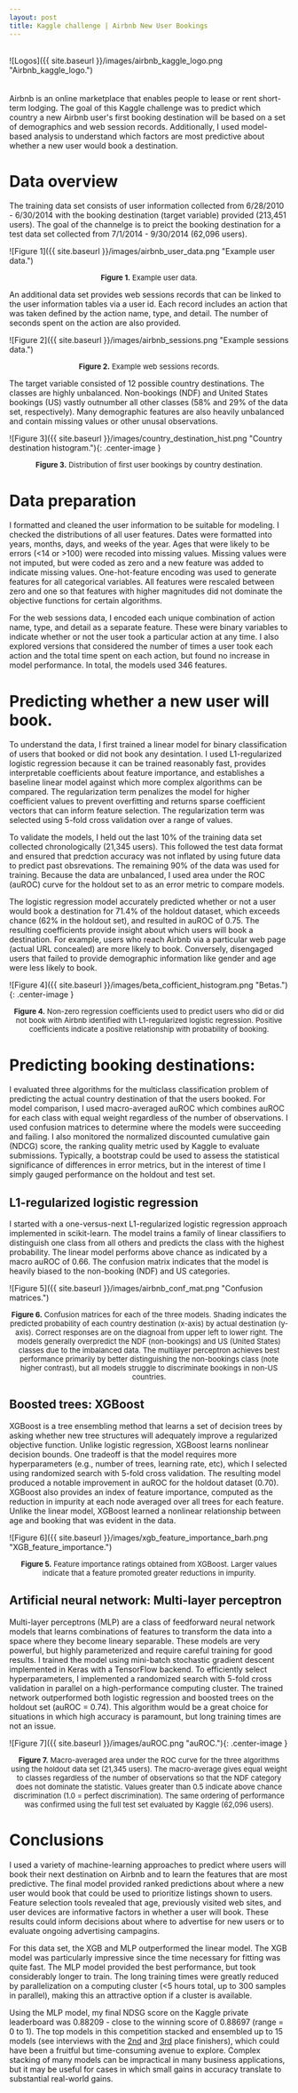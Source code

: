 ```yaml
---
layout: post
title: Kaggle challenge | Airbnb New User Bookings
---
```

<br>
![Logos]({{ site.baseurl }}/images/airbnb_kaggle_logo.png "Airbnb_kaggle_logo.")
<br>
<br>
<br>
Airbnb is an online marketplace that enables people to lease or rent short-term lodging.  The goal of this Kaggle challenge was to predict which country a new Airbnb user's first booking destination will be based on a set of demographics and web session records. Additionally, I used model-based analysis to understand which factors are most predictive about whether a new user would book a destination.

# Data overview

The training data set consists of user information collected from 6/28/2010 - 6/30/2014 with the booking destination (target variable) provided (213,451 users).  The goal of the channelge is to preict the booking destination for a test data set collected from 7/1/2014 - 9/30/2014 (62,096 users).  

![Figure 1]({{ site.baseurl }}/images/airbnb_user_data.png "Example user data.")
<p align="center">
    <font size="2"><b>Figure 1.</b> Example user data.</font>
</p>

An additional data set provides web sessions records that can be linked to the user information tables via a user id.  Each record includes an action that was taken defined by the action name, type, and detail.  The number of seconds spent on the action are also provided.  

![Figure 2]({{ site.baseurl }}/images/airbnb_sessions.png "Example sessions data.")
<p align="center">
    <font size="2"><b>Figure 2.</b> Example web sessions records.</font>
</p>

The target variable consisted of 12 possible country destinations.  The classes are highly unbalanced.  Non-bookings (NDF) and United States bookings (US) vastly outnumber all other classes (58% and 29% of the data set, respectively).  Many demographic features are also heavily unbalanced and contain missing values or other unusal observations.

![Figure 3]({{ site.baseurl }}/images/country_destination_hist.png "Country destination histogram."){: .center-image }
<p align="center">
    <font size="2"><b>Figure 3.</b> Distribution of first user bookings by country destination.</font>
</p>


# Data preparation

I formatted and cleaned the user information to be suitable for modeling.  I checked the distributions of all user features.  Dates were formatted into years, months, days, and weeks of the year.  Ages that were likely to be errors (<14 or >100) were recoded into missing values.  Missing values were not imputed, but were coded as zero and a new feature was added to indicate missing values.  One-hot-feature encoding was used to generate features for all categorical variables.  All features were rescaled between zero and one so that features with higher magnitudes did not dominate the objective functions for certain algorithms.  

For the web sessions data, I encoded each unique combination of action name, type, and detail as a separate feature.  These were binary variables to indicate whether or not the user took a particular action at any time.  I also explored versions that considered the number of times a user took each action and the total time spent on each action, but found no increase in model performance.  In total, the models used 346 features.


# Predicting whether a new user will book.

To understand the data, I first trained a linear model for binary classification of users that booked or did not book any desintation.  I used L1-regularized logistic regression because it can be trained reasonably fast, provides  interpretable coefficients about feature importance, and establishes a baseline linear model against which more complex algorithms can be compared.  The regularization term penalizes the model for higher coefficient values to prevent overfitting and returns sparse coefficient vectors that can inform feature selection.  The regularization term was selected using 5-fold cross validation over a range of values.

To validate the models, I held out the last 10% of the training data set collected chronologically (21,345 users).  This followed the test data format and ensured that predction accuracy was not inflated by using future data to predict past obsrevations.  The remaining 90% of the data was used for training.  Because the data are unbalanced, I used area under the ROC (auROC) curve for the holdout set to as an error metric to compare models.

The logistic regression model accurately predicted whether or not a user would book a destination for 71.4% of the holdout dataset, which exceeds chance (62% in the holdout set), and resulted in auROC of 0.75.  The resulting coefficients provide insight about which users will book a destination. For example, users who reach Airbnb via a particular web page (actual URL concealed) are more likely to book.  Conversely, disengaged users that failed to provide demographic information like gender and age were less likely to book.  

![Figure 4]({{ site.baseurl }}/images/beta_cofficient_histogram.png "Betas."){: .center-image }
<p align="center">
    <font size="2"><b>Figure 4.</b> Non-zero regression coefficients used to predict users who did or did not book with Airbnb identified with L1-regularized logistic regression.  Positive coefficients indicate a positive relationship with probability of booking.  </font>
</p>

# Predicting booking destinations: 

I evaluated three algorithms for the multiclass classification problem of predicting the actual country destination of that the users booked.  For model comparison, I used macro-averaged auROC which combines auROC for each class with equal weight regardless of the number of observations.  I used confusion matrices to determine where the models were succeeding and failing. I also monitored the normalized discounted cumulative gain (NDCG) score, the ranking quality metric used by Kaggle to evaluate submissions. Typically, a bootstrap could be used to assess the statistical significance of differences in error metrics, but in the interest of time I simply gauged performance on the holdout and test set.  

## L1-regularized logistic regression
I started with a one-versus-next L1-regularized logistic regression approach implemented in scikit-learn.  The model trains a family of linear classifiers to distinguish one class from all others and predicts the class with the highest probability.  The linear model performs above chance as indicated by a macro auROC of 0.66.  The confusion matrix indicates that the model is heavily biased to the non-booking (NDF) and US categories.  

![Figure 5]({{ site.baseurl }}/images/airbnb_conf_mat.png "Confusion matrices.")
<p align="center">
<font size="2"><b>Figure 6.</b> Confusion matrices for each of the three models. Shading indicates the predicted probability of each country destination (x-axis) by actual destination (y-axis).  Correct responses are on the diagnoal from upper left to lower right.  The models generally overpredict the NDF (non-bookings) and US (United States) classes due to the imbalanced data.  The multilayer perceptron achieves best performance primarily by better distinguishing the non-bookings class (note higher contrast), but all models struggle to discriminate bookings in non-US countries.
</font>
</p>

## Boosted trees: XGBoost
XGBoost is a tree ensembling method that learns a set of decision trees by asking whether new tree structures will adequately improve a regularized objective function. Unlike logistic regression, XGBoost learns nonlinear decision bounds.  One tradeoff is that the model requires more hyperparameters (e.g., number of trees, learning rate, etc), which I selected using randomized search with 5-fold cross validation.  The resulting model  produced a notable improvement in auROC for the holdout dataset (0.70). XGBoost also provides an index of feature importance, computed as the reduction in impurity at each node averaged over all trees for each feature.  Unlike the linear model, XGBoost learned a nonlinear relationship between age and booking that was evident in the data.

![Figure 6]({{ site.baseurl }}/images/xgb_feature_importance_barh.png "XGB_feature_importance.")
<p align="center">
    <font size="2"><b>Figure 5.</b> Feature importance ratings obtained from XGBoost.  Larger values indicate that a feature promoted greater reductions in impurity.  </font>
</p>

## Artificial neural network: Multi-layer perceptron
Multi-layer perceptrons (MLP) are a class of feedforward neural network models that learns combinations of features to transform the data into a space where they become lineary separable.  These models are very powerful, but  highly parameterized and require careful training for good results.  I trained the model using mini-batch stochastic gradient descent implemented in Keras with a TensorFlow backend.  To efficiently select hyperparameters, I implemented a randomized search with 5-fold cross validation in parallel on a high-performance computing cluster.  The trained network outperformed both logistic regression and boosted trees on the holdout set (auROC = 0.74).  This algorithm would be a great choice for situations in which high accuracy is paramount, but long training times are not an issue.  

![Figure 7]({{ site.baseurl }}/images/auROC.png "auROC."){: .center-image }
<p align="center">
<font size="2"><b>Figure 7.</b> Macro-averaged area under the ROC curve for the three algorithms using the holdout data set (21,345 users).  The macro-average gives equal weight to classes regardless of the number of observations so that the NDF category does not dominate the statistic. Values greater than 0.5 indicate above chance discrimination (1.0 = perfect discrimination).  The same ordering of performance was confirmed using the full test set evaluated by Kaggle (62,096 users).  </font>
</p>

# Conclusions

I used a variety of machine-learning approaches to predict where users will book their next destination on Airbnb and to learn the features that are most predictive.  The final model provided ranked predictions about where a new user would book that could be used to prioritize listings shown to users.  Feature selection tools revealed that age, previously visited web sites, and user devices are informative factors in whether a user will book.  These results could inform decisions about where to advertise for new users or to evaluate ongoing advertising campagins.

For this data set, the XGB and MLP outperformed the linear model.  The XGB model was particularly impressive since the time necessary for fitting was quite fast.  The MLP model provided the best performance, but took considerably longer to train.  The long training times were greatly reduced by parallelization on a computing cluster (<5 hours total, up to 300 samples in parallel), making this an attractive option if a cluster is available.

Using the MLP model, my final NDSG score on the Kaggle private leaderboard was 0.88209 - close to the winning score of 0.88697 (range = 0 to 1).  The top models in this competition stacked and ensembled up to 15 models (see interviews with the [2nd](http://blog.kaggle.com/2016/03/17/airbnb-new-user-bookings-winners-interview-2nd-place-keiichi-kuroyanagi-keiku/) and [3rd](http://blog.kaggle.com/2016/03/07/airbnb-new-user-bookings-winners-interview-3rd-place-sandro-vega-pons/) place finishers), which could have been a fruitful but time-consuming avenue to explore.  Complex stacking of many models can be impractical in many business applications, but it may be useful for cases in which small gains in accuracy translate to substantial real-world gains.













